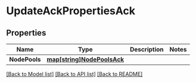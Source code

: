 # UpdateAckPropertiesAck

## Properties
Name | Type | Description | Notes
------------ | ------------- | ------------- | -------------
**NodePools** | [**map[string]NodePoolsAck**](NodePoolsACK.md) |  | 

[[Back to Model list]](../README.md#documentation-for-models) [[Back to API list]](../README.md#documentation-for-api-endpoints) [[Back to README]](../README.md)


